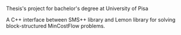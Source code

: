 
Thesis's project for bachelor's degree at University of Pisa

A C++ interface between SMS++ library and Lemon library for solving
block-structured MinCostFlow problems.

